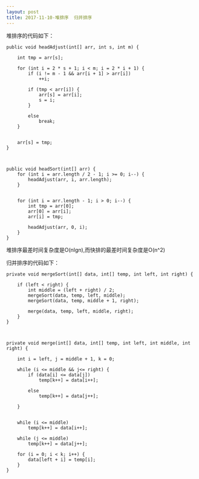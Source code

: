 ```yaml
---
layout: post
title: 2017-11-10-堆排序  归并排序
---
```



堆排序的代码如下：


	public void headAdjust(int[] arr, int s, int m) {

        int tmp = arr[s];

        for (int i = 2 * s + 1; i < m; i = 2 * i + 1) {
            if (i != m - 1 && arr[i + 1] > arr[i])
                ++i;

            if (tmp < arr[i]) {
                arr[s] = arr[i];
                s = i;
            }

            else
                break;
        }


        arr[s] = tmp;
    }



    public void headSort(int[] arr) {
        for (int i = arr.length / 2 - 1; i >= 0; i--) {
            headAdjust(arr, i, arr.length);
        }


        for (int i = arr.length - 1; i > 0; i--) {
            int tmp = arr[0];
            arr[0] = arr[i];
            arr[i] = tmp;

            headAdjust(arr, 0, i);
        }
    }


堆排序最差时间复杂度是O(nlgn),而快排的最差时间复杂度是O(n^2)


归并排序的代码如下：

	private void mergeSort(int[] data, int[] temp, int left, int right) {

        if (left < right) {
            int middle = (left + right) / 2;
            mergeSort(data, temp, left, middle);
            mergeSort(data, temp, middle + 1, right);

            merge(data, temp, left, middle, right);
        }
    }



    private void merge(int[] data, int[] temp, int left, int middle, int right) {

        int i = left, j = middle + 1, k = 0;

        while (i <= middle && j<= right) {
            if (data[i] <= data[j])
                temp[k++] = data[i++];

            else
                temp[k++] = data[j++];

        }


        while (i <= middle)
            temp[k++] = data[i++];

        while (j <= middle)
            temp[k++] = data[j++];

        for (i = 0; i < k; i++) {
            data[left + i] = temp[i];
        }
    }
